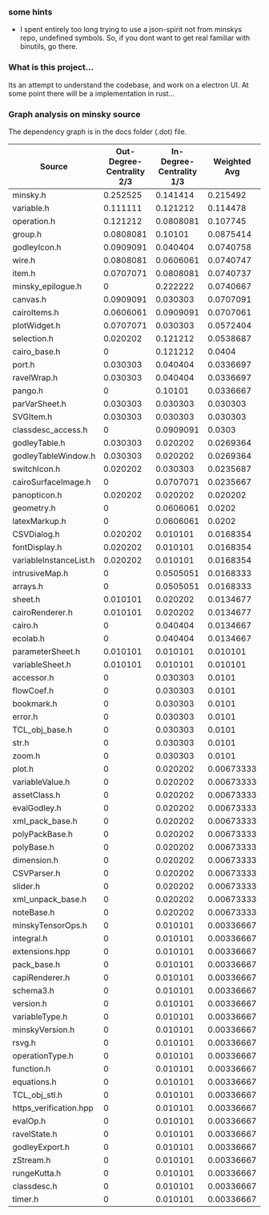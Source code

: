 ### some hints

* I spent entirely too long trying to use a json-spirit not from minskys repo, undefined symbols. So, if you dont want to get real familiar with binutils, go there.

### What is this project...

Its an attempt to understand the codebase, and work on a electron UI. At some point there 
will be a implementation in rust...

### Graph analysis on minsky source

The dependency graph is in the docs folder (.dot) file.

| Source                  |   Out-Degree-Centrality 2/3 |   In-Degree-Centrality 1/3 |   Weighted Avg |
|-------------------------|-------------------------|------------------------|----------------|
| minsky.h                |               0.252525  |              0.141414  |     0.215492   |
| variable.h              |               0.111111  |              0.121212  |     0.114478   |
| operation.h             |               0.121212  |              0.0808081 |     0.107745   |
| group.h                 |               0.0808081 |              0.10101   |     0.0875414  |
| godleyIcon.h            |               0.0909091 |              0.040404  |     0.0740758  |
| wire.h                  |               0.0808081 |              0.0606061 |     0.0740747  |
| item.h                  |               0.0707071 |              0.0808081 |     0.0740737  |
| minsky_epilogue.h       |               0         |              0.222222  |     0.0740667  |
| canvas.h                |               0.0909091 |              0.030303  |     0.0707091  |
| cairoItems.h            |               0.0606061 |              0.0909091 |     0.0707061  |
| plotWidget.h            |               0.0707071 |              0.030303  |     0.0572404  |
| selection.h             |               0.020202  |              0.121212  |     0.0538687  |
| cairo_base.h            |               0         |              0.121212  |     0.0404     |
| port.h                  |               0.030303  |              0.040404  |     0.0336697  |
| ravelWrap.h             |               0.030303  |              0.040404  |     0.0336697  |
| pango.h                 |               0         |              0.10101   |     0.0336667  |
| parVarSheet.h           |               0.030303  |              0.030303  |     0.030303   |
| SVGItem.h               |               0.030303  |              0.030303  |     0.030303   |
| classdesc_access.h      |               0         |              0.0909091 |     0.0303     |
| godleyTable.h           |               0.030303  |              0.020202  |     0.0269364  |
| godleyTableWindow.h     |               0.030303  |              0.020202  |     0.0269364  |
| switchIcon.h            |               0.020202  |              0.030303  |     0.0235687  |
| cairoSurfaceImage.h     |               0         |              0.0707071 |     0.0235667  |
| panopticon.h            |               0.020202  |              0.020202  |     0.020202   |
| geometry.h              |               0         |              0.0606061 |     0.0202     |
| latexMarkup.h           |               0         |              0.0606061 |     0.0202     |
| CSVDialog.h             |               0.020202  |              0.010101  |     0.0168354  |
| fontDisplay.h           |               0.020202  |              0.010101  |     0.0168354  |
| variableInstanceList.h  |               0.020202  |              0.010101  |     0.0168354  |
| intrusiveMap.h          |               0         |              0.0505051 |     0.0168333  |
| arrays.h                |               0         |              0.0505051 |     0.0168333  |
| sheet.h                 |               0.010101  |              0.020202  |     0.0134677  |
| cairoRenderer.h         |               0.010101  |              0.020202  |     0.0134677  |
| cairo.h                 |               0         |              0.040404  |     0.0134667  |
| ecolab.h                |               0         |              0.040404  |     0.0134667  |
| parameterSheet.h        |               0.010101  |              0.010101  |     0.010101   |
| variableSheet.h         |               0.010101  |              0.010101  |     0.010101   |
| accessor.h              |               0         |              0.030303  |     0.0101     |
| flowCoef.h              |               0         |              0.030303  |     0.0101     |
| bookmark.h              |               0         |              0.030303  |     0.0101     |
| error.h                 |               0         |              0.030303  |     0.0101     |
| TCL_obj_base.h          |               0         |              0.030303  |     0.0101     |
| str.h                   |               0         |              0.030303  |     0.0101     |
| zoom.h                  |               0         |              0.030303  |     0.0101     |
| plot.h                  |               0         |              0.020202  |     0.00673333 |
| variableValue.h         |               0         |              0.020202  |     0.00673333 |
| assetClass.h            |               0         |              0.020202  |     0.00673333 |
| evalGodley.h            |               0         |              0.020202  |     0.00673333 |
| xml_pack_base.h         |               0         |              0.020202  |     0.00673333 |
| polyPackBase.h          |               0         |              0.020202  |     0.00673333 |
| polyBase.h              |               0         |              0.020202  |     0.00673333 |
| dimension.h             |               0         |              0.020202  |     0.00673333 |
| CSVParser.h             |               0         |              0.020202  |     0.00673333 |
| slider.h                |               0         |              0.020202  |     0.00673333 |
| xml_unpack_base.h       |               0         |              0.020202  |     0.00673333 |
| noteBase.h              |               0         |              0.020202  |     0.00673333 |
| minskyTensorOps.h       |               0         |              0.010101  |     0.00336667 |
| integral.h              |               0         |              0.010101  |     0.00336667 |
| extensions.hpp          |               0         |              0.010101  |     0.00336667 |
| pack_base.h             |               0         |              0.010101  |     0.00336667 |
| capiRenderer.h          |               0         |              0.010101  |     0.00336667 |
| schema3.h               |               0         |              0.010101  |     0.00336667 |
| version.h               |               0         |              0.010101  |     0.00336667 |
| variableType.h          |               0         |              0.010101  |     0.00336667 |
| minskyVersion.h         |               0         |              0.010101  |     0.00336667 |
| rsvg.h                  |               0         |              0.010101  |     0.00336667 |
| operationType.h         |               0         |              0.010101  |     0.00336667 |
| function.h              |               0         |              0.010101  |     0.00336667 |
| equations.h             |               0         |              0.010101  |     0.00336667 |
| TCL_obj_stl.h           |               0         |              0.010101  |     0.00336667 |
| https_verification.hpp  |               0         |              0.010101  |     0.00336667 |
| evalOp.h                |               0         |              0.010101  |     0.00336667 |
| ravelState.h            |               0         |              0.010101  |     0.00336667 |
| godleyExport.h          |               0         |              0.010101  |     0.00336667 |
| zStream.h               |               0         |              0.010101  |     0.00336667 |
| rungeKutta.h            |               0         |              0.010101  |     0.00336667 |
| classdesc.h             |               0         |              0.010101  |     0.00336667 |
| timer.h                 |               0         |              0.010101  |     0.00336667 |
